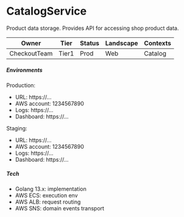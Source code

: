# CatalogService

Product data storage. Provides API for accessing shop product data.

Owner|Tier|Status|Landscape|Contexts
---|---|---|---|---
CheckoutTeam|Tier1|Prod|Web|Catalog

##### Environments

Production:

- URL: https://...
- AWS account: 1234567890
- Logs: https://...
- Dashboard: https://...

Staging:

- URL: https://...
- AWS account: 1234567890
- Logs: https://...
- Dashboard: https://... 

##### Tech

- Golang 13.x: implementation
- AWS ECS: execution env
- AWS ALB: request routing
- AWS SNS: domain events transport

